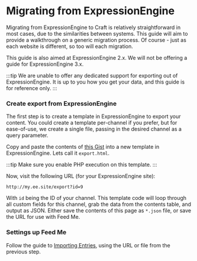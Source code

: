 # Migrating from ExpressionEngine

Migrating from ExpressionEngine to Craft is relatively straightforward in most cases, due to the similarities between systems. This guide will aim to provide a walkthrough on a generic migration process. Of course - just as each website is different, so too will each migration.

This guide is also aimed at ExpressionEngine 2.x. We will not be offering a guide for ExpressionEngine 3.x.

:::tip
We are unable to offer any dedicated support for exporting out of ExpressionEngine. It is up to you how you get your data, and this guide is for reference only.
:::

### Create export from ExpressionEngine

The first step is to create a template in ExpressionEngine to export your content. You could create a template per-channel if you prefer, but for ease-of-use, we create a single file, passing in the desired channel as a query parameter.

Copy and paste the contents of [this Gist](https://gist.github.com/engram-design/5fbe54ef0abb15e3ff6f667291098464) into a new template in ExpressionEngine. Lets call it `export.html`.

:::tip
Make sure you enable PHP execution on this template.
:::

Now, visit the following URL (for your ExpressionEngine site):

```
http://my.ee.site/export?id=9
```

With `id` being the ID of your channel. This template code will loop through all custom fields for this channel, grab the data from the contents table, and output as JSON. Either save the contents of this page as `*.json` file, or save the URL for use with Feed Me.

### Settings up Feed Me
Follow the guide to [Importing Entries](importing-entries.md), using the URL or file from the previous step.
